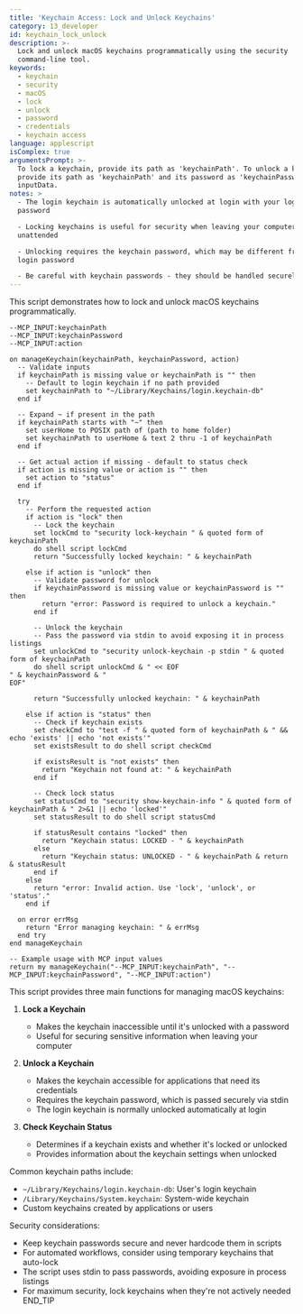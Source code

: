 ```yaml
---
title: 'Keychain Access: Lock and Unlock Keychains'
category: 13_developer
id: keychain_lock_unlock
description: >-
  Lock and unlock macOS keychains programmatically using the security
  command-line tool.
keywords:
  - keychain
  - security
  - macOS
  - lock
  - unlock
  - password
  - credentials
  - keychain access
language: applescript
isComplex: true
argumentsPrompt: >-
  To lock a keychain, provide its path as 'keychainPath'. To unlock a keychain,
  provide its path as 'keychainPath' and its password as 'keychainPassword' in
  inputData.
notes: >
  - The login keychain is automatically unlocked at login with your login
  password

  - Locking keychains is useful for security when leaving your computer
  unattended

  - Unlocking requires the keychain password, which may be different from your
  login password

  - Be careful with keychain passwords - they should be handled securely
---
```


This script demonstrates how to lock and unlock macOS keychains programmatically.

```applescript
--MCP_INPUT:keychainPath
--MCP_INPUT:keychainPassword
--MCP_INPUT:action

on manageKeychain(keychainPath, keychainPassword, action)
  -- Validate inputs
  if keychainPath is missing value or keychainPath is "" then
    -- Default to login keychain if no path provided
    set keychainPath to "~/Library/Keychains/login.keychain-db"
  end if
  
  -- Expand ~ if present in the path
  if keychainPath starts with "~" then
    set userHome to POSIX path of (path to home folder)
    set keychainPath to userHome & text 2 thru -1 of keychainPath
  end if
  
  -- Get actual action if missing - default to status check
  if action is missing value or action is "" then
    set action to "status"
  end if
  
  try
    -- Perform the requested action
    if action is "lock" then
      -- Lock the keychain
      set lockCmd to "security lock-keychain " & quoted form of keychainPath
      do shell script lockCmd
      return "Successfully locked keychain: " & keychainPath
      
    else if action is "unlock" then
      -- Validate password for unlock
      if keychainPassword is missing value or keychainPassword is "" then
        return "error: Password is required to unlock a keychain."
      end if
      
      -- Unlock the keychain
      -- Pass the password via stdin to avoid exposing it in process listings
      set unlockCmd to "security unlock-keychain -p stdin " & quoted form of keychainPath
      do shell script unlockCmd & " << EOF
" & keychainPassword & "
EOF"
      
      return "Successfully unlocked keychain: " & keychainPath
      
    else if action is "status" then
      -- Check if keychain exists
      set checkCmd to "test -f " & quoted form of keychainPath & " && echo 'exists' || echo 'not exists'"
      set existsResult to do shell script checkCmd
      
      if existsResult is "not exists" then
        return "Keychain not found at: " & keychainPath
      end if
      
      -- Check lock status
      set statusCmd to "security show-keychain-info " & quoted form of keychainPath & " 2>&1 || echo 'locked'"
      set statusResult to do shell script statusCmd
      
      if statusResult contains "locked" then
        return "Keychain status: LOCKED - " & keychainPath
      else
        return "Keychain status: UNLOCKED - " & keychainPath & return & statusResult
      end if
    else
      return "error: Invalid action. Use 'lock', 'unlock', or 'status'."
    end if
    
  on error errMsg
    return "Error managing keychain: " & errMsg
  end try
end manageKeychain

-- Example usage with MCP input values
return my manageKeychain("--MCP_INPUT:keychainPath", "--MCP_INPUT:keychainPassword", "--MCP_INPUT:action")
```

This script provides three main functions for managing macOS keychains:

1. **Lock a Keychain**
   - Makes the keychain inaccessible until it's unlocked with a password
   - Useful for securing sensitive information when leaving your computer

2. **Unlock a Keychain**
   - Makes the keychain accessible for applications that need its credentials
   - Requires the keychain password, which is passed securely via stdin
   - The login keychain is normally unlocked automatically at login

3. **Check Keychain Status**
   - Determines if a keychain exists and whether it's locked or unlocked
   - Provides information about the keychain settings when unlocked

Common keychain paths include:
- `~/Library/Keychains/login.keychain-db`: User's login keychain
- `/Library/Keychains/System.keychain`: System-wide keychain
- Custom keychains created by applications or users

Security considerations:
- Keep keychain passwords secure and never hardcode them in scripts
- For automated workflows, consider using temporary keychains that auto-lock
- The script uses stdin to pass passwords, avoiding exposure in process listings
- For maximum security, lock keychains when they're not actively needed
END_TIP

